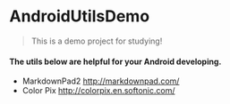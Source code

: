 # AndroidUtilsDemo
> This is a demo project for studying!

#### The utils below are helpful for your Android developing.
- MarkdownPad2  http://markdownpad.com/
- Color Pix  http://colorpix.en.softonic.com/


